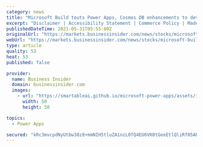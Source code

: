 ```yaml
---
category: news
title: "Microsoft Build touts Power Apps, Cosmos DB enhancements to develop code faster"
excerpt: "Disclaimer | Accessibility Statement | Commerce Policy | Made In NYC | Stock quotes by finanzen.net Microsoft emphasized speed and ease of development in announcements for Power Apps, Power BI ..."
publishedDateTime: 2021-05-31T05:55:00Z
originalUrl: "https://markets.businessinsider.com/news/stocks/microsoft-build-touts-power-apps--cosmos-db-enhancements-to-develop-code-faster-10189341"
webUrl: "https://markets.businessinsider.com/news/stocks/microsoft-build-touts-power-apps--cosmos-db-enhancements-to-develop-code-faster-10189341"
type: article
quality: 53
heat: 53
published: false

provider:
  name: Business Insider
  domain: businessinsider.com
  images:
    - url: "https://smartableai.github.io/microsoft-power-apps/assets/images/organizations/businessinsider.com-50x50.jpg"
      width: 50
      height: 50

topics:
  - Power Apps

secured: "kRc3mvcpdNyUtbw38z8+mmNIH5tluZA1nzL0fQ4EU6VK0tGeeEtlQliRf05ARk8uUngcPHY9SaKXNDkQOgcllelGKOHcORO0A4RrfS+VgPTSEGpqcCKd+ECYc8rsVI01ZxBzXAcha7lHIgFPwOl+mgl1QhbjEvLb55E8xTdHzZudHyc1whuPgxgqZ1xgNTgLWHtE2sN+qiK/E5wDOSJWShSy+Wq23H0GllS+zXMji1wB8degz2hpky5KA954/ijrjiCwVIn1i13RNDi8KdUH77L0sTSaL7HsWtLwVR88SWXDCXaux4bnY59baM5B8dH6/pHz9Jz0GiGoJAiUUJoEhFv4SbiNrUOKtoVJ3zy9oUs=;uA645sb/b6tbJnU/qsu4KQ=="
---
```


